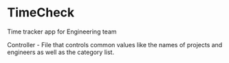 # TimeCheck
 Time tracker app for Engineering team


Controller - File that controls common values like the names of projects and engineers as well as the category list.